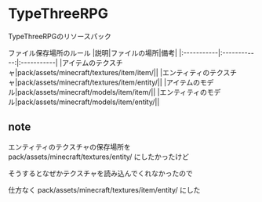 # TypeThreeRPG

TypeThreeRPGのリソースパック

ファイル保存場所のルール
|説明|ファイルの場所|備考|
|:-----------|:------------:|:-----------|
|アイテムのテクスチャ|pack/assets/minecraft/textures/item/item/||
|エンティティのテクスチャ|pack/assets/minecraft/textures/item/entity/||
|アイテムのモデル|pack/assets/minecraft/models/item/item/||
|エンティティのモデル|pack/assets/minecraft/models/item/entity/||

## note

エンティティのテクスチャの保存場所を pack/assets/minecraft/textures/entity/ にしたかったけど

そうするとなぜかテクスチャを読み込んでくれなかったので

仕方なく pack/assets/minecraft/textures/item/entity/ にした

